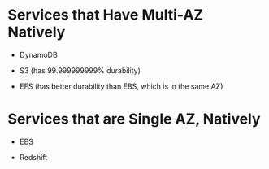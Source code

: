 # Services that Have Multi-AZ Natively

- DynamoDB

- S3 (has 99.999999999% durability)

- EFS (has better durability than EBS, which is in the same AZ)

# Services that are Single AZ, Natively

- EBS

- Redshift